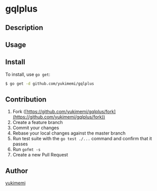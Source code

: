 # gqlplus



## Description

## Usage

## Install

To install, use `go get`:

```bash
$ go get -d github.com/yukimemi/gqlplus
```

## Contribution

1. Fork ([https://github.com/yukimemi/gqlplus/fork](https://github.com/yukimemi/gqlplus/fork))
1. Create a feature branch
1. Commit your changes
1. Rebase your local changes against the master branch
1. Run test suite with the `go test ./...` command and confirm that it passes
1. Run `gofmt -s`
1. Create a new Pull Request

## Author

[yukimemi](https://github.com/yukimemi)
